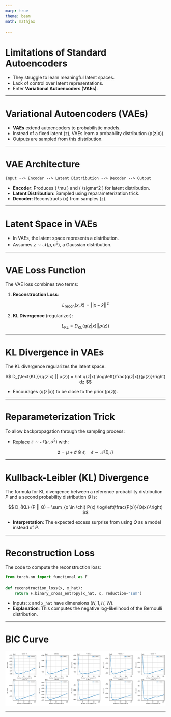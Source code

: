```yaml
---
marp: true
theme: beam
math: mathjax

---
```



# **Limitations of Standard Autoencoders**

- They struggle to learn meaningful latent spaces.
- Lack of control over latent representations.
- Enter **Variational Autoencoders (VAEs)**.

---

# **Variational Autoencoders (VAEs)**

- **VAEs** extend autoencoders to probabilistic models.
- Instead of a fixed latent \(z\), VAEs learn a probability distribution \(p(z|x)\).
- Outputs are sampled from this distribution.

---

# **VAE Architecture**

```plaintext
Input --> Encoder --> Latent Distribution --> Decoder --> Output
```

- **Encoder**: Produces \( \mu \) and \( \sigma^2 \) for latent distribution.
- **Latent Distribution**: Sampled using reparameterization trick.
- **Decoder**: Reconstructs \(x\) from samples \(z\).

---

# **Latent Space in VAEs**

- In VAEs, the latent space represents a distribution.
- Assumes $z \sim \mathcal{N}(\mu, \sigma^2)$, a Gaussian distribution.

---

# **VAE Loss Function**

The VAE loss combines two terms:
1. **Reconstruction Loss**:

$$
L_{\text{recon}}(x, \hat{x}) = ||x - \hat{x}||^2
$$

2. **KL Divergence** (regularizer):

$$
L_{\text{KL}} = D_{\text{KL}}(q(z|x) || p(z))
$$

---

# **KL Divergence in VAEs**

The KL divergence regularizes the latent space:

$$
D_{\text{KL}}(q(z|x) || p(z)) = \int q(z|x) \log\left(\frac{q(z|x)}{p(z)}\right) dz
$$

- Encourages \(q(z|x)\) to be close to the prior \(p(z)\).

---

# **Reparameterization Trick**

To allow backpropagation through the sampling process:
- Replace $z \sim \mathcal{N}(\mu, \sigma^2)$ with:

$$
z = \mu + \sigma \odot \epsilon, \quad \epsilon \sim \mathcal{N}(0, I)
$$

---
# **Kullback-Leibler (KL) Divergence**

The formula for KL divergence between a reference probability distribution $P$ and a second probability distribution $Q$ is:

$$
D_{KL} (P || Q) = \sum_{x \in \chi} P(x) \log\left(\frac{P(x)}{Q(x)}\right)
$$

- **Interpretation**: The expected excess surprise from using $Q$ as a model instead of $P$.

---

# **Reconstruction Loss**

The code to compute the reconstruction loss:

```python
from torch.nn import functional as F

def reconstruction_loss(x, x_hat):
    return F.binary_cross_entropy(x_hat, x, reduction="sum")
```

- Inputs: `x` and `x_hat` have dimensions $(N, 1, H, W)$.
- **Explanation**: This computes the negative log-likelihood of the Bernoulli distribution.


---

# **BIC Curve**

![Centered Image](../pics/AE/bic_curves.png)

---